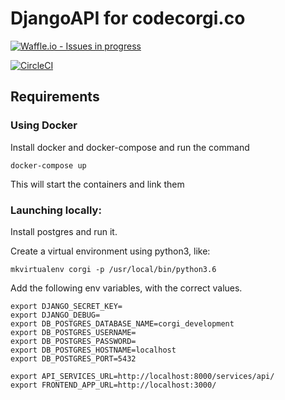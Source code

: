 # DjangoAPI for codecorgi.co

[![Waffle.io - Issues in progress](https://badge.waffle.io/corgicode/django-api.png?label=in%20progress&title=In%20Progress)](http://waffle.io/corgicode/django-api)

[![CircleCI](https://circleci.com/gh/corgicode/django-api/tree/dev.svg?style=svg)](https://circleci.com/gh/corgicode/django-api/tree/dev)

## Requirements

### Using Docker

Install docker and docker-compose and run the command

```
docker-compose up
```

This will start the containers and link them

### Launching locally:

Install postgres and run it.

Create a virtual environment using python3, like:

```
mkvirtualenv corgi -p /usr/local/bin/python3.6
```

Add the following env variables, with the correct values.

```
export DJANGO_SECRET_KEY=
export DJANGO_DEBUG=
export DB_POSTGRES_DATABASE_NAME=corgi_development
export DB_POSTGRES_USERNAME=
export DB_POSTGRES_PASSWORD=
export DB_POSTGRES_HOSTNAME=localhost
export DB_POSTGRES_PORT=5432

export API_SERVICES_URL=http://localhost:8000/services/api/
export FRONTEND_APP_URL=http://localhost:3000/
```
